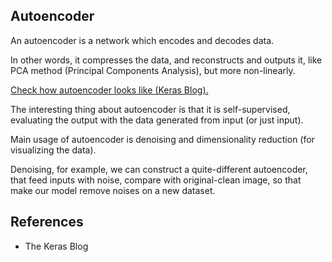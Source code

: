 ## Autoencoder

An autoencoder is a network which encodes and decodes data.

In other words, it compresses the data, and reconstructs and outputs it,
like PCA method (Principal Components Analysis), but more non-linearly.

[Check how autoencoder looks like (Keras Blog).](https://blog.keras.io/img/ae/autoencoder_schema.jpg)

The interesting thing about autoencoder is that it is self-supervised,
evaluating the output with the data generated from input (or just input).

Main usage of autoencoder is denoising and dimensionality reduction
(for visualizing the data).

Denoising, for example, we can construct a quite-different
autoencoder, that feed inputs with noise, compare with original-clean
image, so that make our model remove noises on a new dataset.

## References
- The Keras Blog
